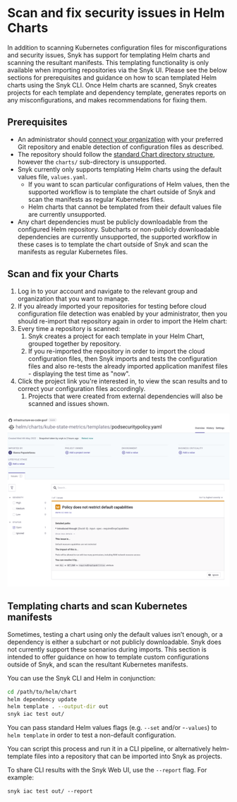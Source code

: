 # Scan and fix security issues in Helm Charts

In addition to scanning Kubernetes configuration files for misconfigurations and security issues, Snyk has support for templating Helm charts and scanning the resultant manifests. This templating functionality is only available when importing repositories via the Snyk UI. Please see the below sections for prerequisites and guidance on how to scan templated Helm charts using the Snyk CLI. Once Helm charts are scanned, Snyk creates projects for each template and dependency template, generates reports on any misconfigurations, and makes recommendations for fixing them.

## Prerequisites

* An administrator should [connect your organization](../scan-terraform-files/configure-your-integration-to-find-security-issues-in-your-terraform-filess.md) with your preferred Git repository and enable detection of configuration files as described.
* The repository should follow the [standard Chart directory structure](https://helm.sh/docs/topics/charts/#the-chart-file-structure), however the `charts/` sub-directory is unsupported.
* Snyk currently only supports templating Helm charts using the default values file, `values.yaml`.
  * If you want to scan particular configurations of Helm values, then the supported workflow is to template the chart outside of Snyk and scan the manifests as regular Kubernetes files.
  * Helm charts that cannot be templated from their default values file are currently unsupported.
* Any chart dependencies must be publicly downloadable from the configured Helm repository. Subcharts or non-publicly downloadable dependencies are currently unsupported, the supported workflow in these cases is to template the chart outside of Snyk and scan the manifests as regular Kubernetes files.

## Scan and fix your Charts

1. Log in to your account and navigate to the relevant group and organization that you want to manage.
2. If you already imported your repositories for testing before cloud configuration file detection was enabled by your administrator, then you should re-import that repository again in order to import the Helm chart:
3. Every time a repository is scanned:
   1. Snyk creates a project for each template in your Helm Chart, grouped together by repository.
   2. If you re-imported the repository in order to import the cloud configuration files, then Snyk imports and tests the configuration files and also re-tests the already imported application manifest files - displaying the test time as "now".
4. Click the project link you're interested in, to view the scan results and to correct your configuration files accordingly.
   1. Projects that were created from external dependencies will also be scanned and issues shown.

![](<../../../.gitbook/assets/image (71) (2) (1).png>)

## Templating charts and scan Kubernetes manifests

Sometimes, testing a chart using only the default values isn’t enough, or a dependency is either a subchart or not publicly downloadable. Snyk does not currently support these scenarios during imports. This section is intended to offer guidance on how to template custom configurations outside of Snyk, and scan the resultant Kubernetes manifests.

You can use the Snyk CLI and Helm in conjunction:

```bash
cd /path/to/helm/chart
helm dependency update
helm template . --output-dir out
snyk iac test out/
```

You can pass standard Helm values flags (e.g. `--set` and/or -`-values`) to `helm template` in order to test a non-default configuration.

You can script this process and run it in a CLI pipeline, or alternatively helm-template files into a repository that can be imported into Snyk as projects.

To share CLI results with the Snyk Web UI, use the `--report` flag. For example:

```
snyk iac test out/ --report
```
